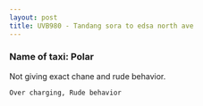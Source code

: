 ```yaml
---
layout: post
title: UVB980 - Tandang sora to edsa north ave
---
```


### Name of taxi: Polar

Not giving exact chane and rude behavior.

```Over charging, Rude behavior```
